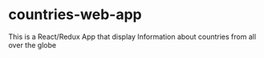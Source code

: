 # countries-web-app
This is  a React/Redux App that display Information about countries from all over the globe
